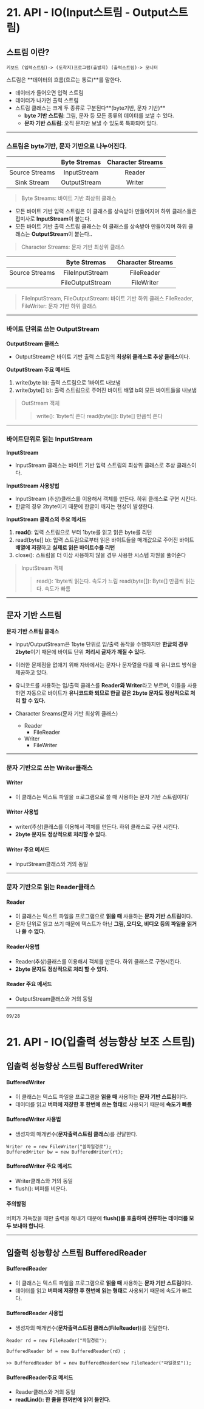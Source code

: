 # 21. API - IO(Input스트림 - Output스트림)

## 스트림 이란?

`키보드 (입력스트림)-> (도착지)프로그램(출발지) (출력스트림)-> 모니터`

스트림은 **데이터의 흐름(흐르는 통로)**를 말한다.

- 데이터가 들어오면 입력 스트림
- 데이터가 나가면 출력 스트림
- 스트림 클래스는 크게 두 종류로 구분된다**(byte기반, 문자 기반)**
  - **byte 기반 스트림**: 그림, 문자 등 모든 종류의 데이터를 보낼 수 있다.
  - **문자 기반 스트림**: 오직 문자만 보낼 수 있도록 특화되어 있다.

---

### 스트림은 byte기반, 문자 기반으로 나누어진다.

|                | Byte Stremas | Character Streams |
| :------------: | :----------: | :---------------: |
| Source Streams | InputStream  |      Reader       |
|  Sink Stream   | OutputStream |      Writer       |

> Byte Streams: 바이트 기반 최상위 클래스

- 모든 바이트 기반 입력 스트림은 이 클래스를 상속받아 만들어지며 하위 클래스들은 접미사로 **InputStream**이 붙는다.
- 모든 바이트 기반 출력 스트림 클래스는 이 클래스를 상속받아 만들어지며 하위 클래스는 **OutputStream**이 붙는다..

> Character Streams: 문자 기반 최상위 클래스

|                |   Byte Stremas   | Character Streams |
| :------------: | :--------------: | :---------------: |
| Source Streams | FileInputStream  |    FileReader     |
|                | FileOutputStream |    FileWriter     |

> FileInputStream, FileOutputStream: 바이트 기반 하위 클래스
> FileReader, FileWriter: 문자 기반 하위 클래스

---

### 바이트 단위로 쓰는 OutputStream

**OutputStream 클래스**

- OutputStream은 바이트 기반 출력 스트림의 **최상위 클래스로 추상 클래스**이다.

**OutputStream 주요 메서드**

1. write(byte b): 출력 스트림으로 1바이트 내보냄
2. write(byte[] b): 출력 스트림으로 주어진 바이트 배열 b의 모든 바이트들을 내보냄

> OutStream 객체
>
> > write(): 1byte씩 쓴다
> > read(byte[]): Byte[] 만큼씩 쓴다

---

### 바이트단위로 읽는 InputStream

**InputStream**

- InputStream 클래스는 바이트 기반 입력 스트림의 최상위 클래스로 추상 클래스이다.

**InputStream 사용방법**

- InputStream (추상)클래스를 이용해서 객체를 만든다. 하위 클래스로 구현 시킨다.
- 한글의 경우 2byte이기 때문에 한글이 깨지는 현상이 발생한다.

**InputStream 클래스의 주요 메서드**

1. **read()**: 입력 스트림으로 부터 1byte를 읽고 읽은 byte를 리턴
2. read(byte[] b): 입력 스트림으로부터 읽은 바이트들을 매개값으로 주어진 바이트 **배열에 저장**하고 **실제로 읽은 바이트수를 리턴**
3. close(): 스트림을 더 이상 사용하지 않을 경우 사용한 시스템 자원을 풀어준다

> InputStream 객체
>
> > read(): 1byte씩 읽는다. 속도가 느림
> > read(byte[]): Byte[] 만큼씩 읽는다. 속도가 빠름

---

## 문자 기반 스트림

**문자 기반 스트림 클래스**

- Input/OutputStream은 1byte 단위로 입/출력 동작을 수행하지만 **한글의 경우 2byte**이기 때문에 바이트 단위 **처리시 글자가 깨질 수 있다.**
- 이러한 문제점을 없애기 위해 자바에서는 문자나 문자열을 다룰 때 유니코드 방식을 제공하고 있다.
- 유니코드를 사용하는 입/출력 클래스를 **Reader와 Writer**라고 부르며, 이들을 사용하면 자동으로 바이트가 **유니코드화 되므로 한글 같은 2byte 문자도 정상적으로 처리 할 수 있다.**

- Character Sreams(문자 기반 최상위 클래스)
  - Reader
    - FileReader
  - Writer
    - FileWriter

---

### 문자 기반으로 쓰는 Writer클래스

#### Writer

- 이 클래스는 텍스트 파일을 ㅍ로그램으로 쓸 때 사용하는 문자 기반 스트림이다/

#### Writer 사용법

- writer(추상)클래스를 이용해서 객체를 만든다. 하위 클래스로 구현 시킨다.
- **2byte 문자도 정상적으로 처리할 수 있다.**

#### Writer 주요 메서드

- InputStream클래스와 거의 동일

---

### 문자 기반으로 읽는 Reader클래스

#### Reader

- 이 클래스는 텍스트 파일을 프로그램으로 **읽을 때** 사용하는 **문자 기반 스트림**이다.
- 문자 단위로 읽고 쓰기 때문에 텍스트가 아닌 **그림, 오디오, 비디오 등의 파일을 읽거나 쓸 수 없다**.

#### Reader사용법

- Reader(추상)클래스를 이용해서 객체를 만든다. 하위 클래스로 구현시킨다.
- **2byte 문자도 정상적으로 처리 할 수 있다.**

#### Reader 주요 메서드

- OutputStream클래스와 거의 동일

---

`09/28`

# 21. API - IO(입출력 성능향상 보조 스트림)

## 입출력 성능향상 스트림 BufferedWriter

#### BufferedWriter

- 이 클래스는 텍스트 파일을 프로그램을 **읽을 때** 사용하는 **문자 기반 스트림**이다.
- 데이터를 읽고 **버퍼에 저장한 후 한번에 쓰는 형태**로 사용되기 때문에 **속도가 빠름**

#### BufferedWriter 사용법

- 생성자의 매개변수(**문자출력스트림 클래스**)를 전달한다.

```
Writer re = new FileWriter("쓸파일경로");
BufferedWriter bw = new BufferedWriter(rt);
```

#### BufferedWriter 주요 메서드

- Writer클래스와 거의 동일
- flush(): 버퍼를 비운다.

#### 주의할점

버퍼가 가득찼을 때만 출력을 해내기 때문에 **flush()를 호출하여 잔류하는 데이터를 모두 보내야 합니다.**

---

## 입출력 성능향상 스트림 BufferedReader

#### BufferedReader

- 이 클래스는 텍스트 파일을 프로그램으로 **읽을 때** 사용하는 **문자 기반 스트림**이다.
- 데이터를 읽고 **버퍼에 저장한 후 한번에 읽는 형태**로 사용되기 때문에 속도가 빠르다.

#### BufferedReader 사용법

- 생성자의 매개변수(**문차출력스트림 클래스(FileReader)**)를 전달한다.

```
Reader rd = new FileReader("파일경로");

BufferedReader bf = new BufferedReader(rd) ;

>> BufferedReader bf = new BufferedReader(new FileReader("파일경로"));
```

#### BufferedReader주요 메서드

- Reader클래스와 거의 동일
- **readLind(): 한 줄을 한꺼번에 읽어 들인다**.
